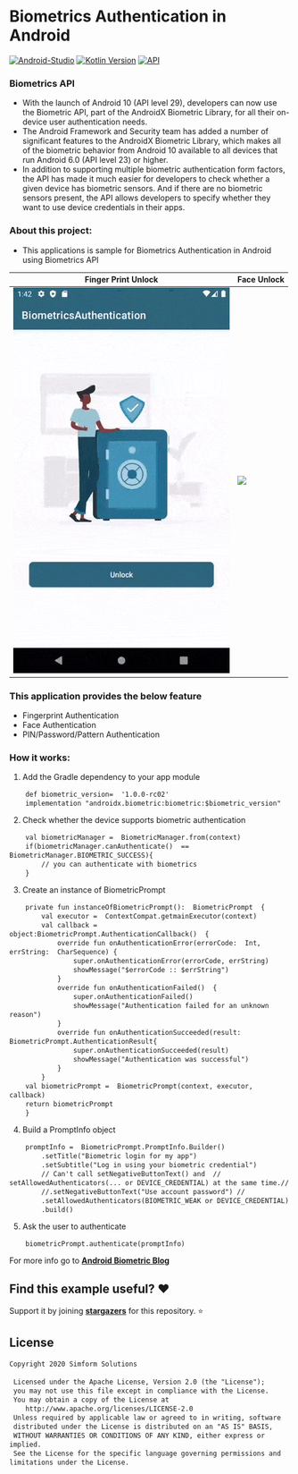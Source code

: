 # Biometrics Authentication in Android #

[![Android-Studio](https://img.shields.io/badge/Android%20Studio-4.0+-orange.svg?style=flat)](https://developer.android.com/studio/)
[![Kotlin Version](https://img.shields.io/badge/Kotlin-v1.4.10-blue.svg)](https://kotlinlang.org)
[![API](https://img.shields.io/badge/API-16%2B-brightgreen.svg?style=flat)](https://android-arsenal.com/api?level=19)

### Biometrics API
* With the launch of Android 10 (API level 29), developers can now use the Biometric API, part of the AndroidX Biometric Library, for all their on-device user authentication needs.
* The Android Framework and Security team has added a number of significant features to the AndroidX Biometric Library, which makes all of the biometric behavior from Android 10 available to all devices that run Android 6.0 (API level 23) or higher.
* In addition to supporting multiple biometric authentication form factors, the API has made it much easier for developers to check whether a given device has biometric sensors. And if there are no biometric sensors present, the API allows developers to specify whether they want to use device credentials in their apps.

### About this project:
* This applications is sample for Biometrics Authentication in Android using Biometrics API

| Finger Print Unlock | Face Unlock |
|--|--|
| ![](biometrics.gif) | ![](face_unlock.gif) |

### This application provides the below feature

* Fingerprint Authentication
* Face Authentication
* PIN/Password/Pattern Authentication

### How it works:
1. Add the Gradle dependency to your app module
```
	def biometric_version=  '1.0.0-rc02'
	implementation "androidx.biometric:biometric:$biometric_version"
```
2. Check whether the device supports biometric authentication
```
    val biometricManager =  BiometricManager.from(context)
    if(biometricManager.canAuthenticate()  ==  BiometricManager.BIOMETRIC_SUCCESS){
	    // you can authenticate with biometrics
    }
```
3. Create an instance of BiometricPrompt
```
	private fun instanceOfBiometricPrompt():  BiometricPrompt  {
		val executor =  ContextCompat.getmainExecutor(context)
		val callback =  object:BiometricPrompt.AuthenticationCallback()  {
			override fun onAuthenticationError(errorCode:  Int, errString:  CharSequence) {
				super.onAuthenticationError(errorCode, errString)
				showMessage("$errorCode :: $errString")
			}
			override fun onAuthenticationFailed()  {
				super.onAuthenticationFailed()
				showMessage("Authentication failed for an unknown reason")
			}
			override fun onAuthenticationSucceeded(result:  BiometricPrompt.AuthenticationResult{
				super.onAuthenticationSucceeded(result)
				showMessage("Authentication was successful")
			}
		}
	val biometricPrompt =  BiometricPrompt(context, executor, callback)
	return biometricPrompt
	}
```
4. Build a PromptInfo object
```
	promptInfo =  BiometricPrompt.PromptInfo.Builder()
		.setTitle("Biometric login for my app")
		.setSubtitle("Log in using your biometric credential")
		// Can't call setNegativeButtonText() and  // setAllowedAuthenticators(... or DEVICE_CREDENTIAL) at the same time.//
		//.setNegativeButtonText("Use account password") //
		.setAllowedAuthenticators(BIOMETRIC_WEAK or DEVICE_CREDENTIAL)
		.build()
```
5.  Ask the user to authenticate
```
	biometricPrompt.authenticate(promptInfo)
```
For more info go to __[Android Biometric Blog](https://android-developers.googleblog.com/2019/10/one-biometric-api-over-all-android.html)__

## Find this example useful? :heart:
Support it by joining __[stargazers](https://github.com/SimformSolutionsPvtLtd/SSBiometricsAuthentication/stargazers)__ for this repository. :star:
## License

```
Copyright 2020 Simform Solutions

 Licensed under the Apache License, Version 2.0 (the "License");
 you may not use this file except in compliance with the License.
 You may obtain a copy of the License at
    http://www.apache.org/licenses/LICENSE-2.0
 Unless required by applicable law or agreed to in writing, software
 distributed under the License is distributed on an "AS IS" BASIS,
 WITHOUT WARRANTIES OR CONDITIONS OF ANY KIND, either express or implied.
 See the License for the specific language governing permissions and limitations under the License.
```

